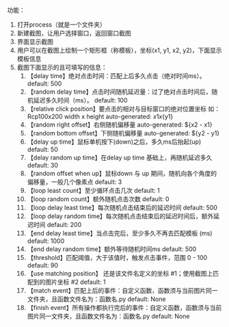 功能：
1. 打开process（就是一个文件夹）
2. 新建截图，让用户选择窗口，返回窗口截图
3. 界面显示截图
4. 用户可以在截图上绘制一个矩形框（称模板），坐标(x1, y1, x2, y2)，下面显示模板信息
5. 截图下面显示的且可填写的信息：
   1. 【delay time】绝对点击时间：匹配上后多久点击（绝对时间ms）。
      default: 500
   2. 【random delay time】点击时间随机延迟量：过了绝对点击时间后，随机延迟多久时间（ms）。
      default: 100 
   3. 【relative click position】要点击的相对与目标窗口的绝对位置坐标 如：Rcp100x200 width x height
      auto-generated: ${x1}x${y1}
   4. 【random right offset】右侧随机偏移量
      auto-generated: ${x2 - x1}
   5. 【random bottom offset】下侧随机偏移量
      auto-generated: ${y2 - y1}
   6. 【delay up time】鼠标单机按下(down)之后，多久ms后抬起(up)
      default: 50
   7. 【delay random up time】在delay up time 基础上，再随机延迟多久
      default: 30
   8. 【random offset when up】鼠标down 与 up 期间，随机向各个角度的偏移量，一般几个像素点
      default: 3
   9. 【loop least count】至少循环点击几次
      default: 1
   10. 【loop random count】额外随机点击次数 
       default: 0
   11. 【loop delay least time】每次随机点击结束后的延迟时间
       default: 500
   12. 【loop delay random time】每次随机点击结束后的延迟时间后，额外延迟时间
       default: 200
   13. 【end delay least time】当点击完后，至少多久不再去匹配模板 (ms)
       default: 1000
   14. 【end delay random time】额外等待随机时间ms
       default: 500
   15. 【threshold】匹配阈值，大于该值时，触发点击事件，范围 0 - 100
       default: 90
   16. 【use matching position】 还是该文件名定义的坐标 #1；使用截图上匹配到的图片坐标 #2
       default: 1
   17. 【match event】匹配上后的事件：自定义函数，函数须与当前图片同一文件夹，且函数文件名为：函数名.py
       default: None
   18. 【finish event】所有操作都执行完后的事件：自定义函数，函数须与当前图片同一文件夹，且函数文件名为：函数名.py
       default: None